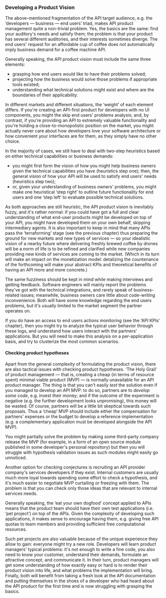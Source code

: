 ### Developing a Product Vision

The above-mentioned fragmentation of the API target audience, e.g. the ‘developers — business — end users’ triad, makes API product management quite a non-trivial problem. Yes, the basics are the same: find your auditory's needs and satisfy them; the problem is that your product has several different auditories, and their interests sometimes diverge. The end users' request for an affordable cup of coffee does not automatically imply business demand for a coffee machine API.

Generally speaking, the API product vision must include the same three elements:
  * grasping how end users would like to have their problems solved;
  * projecting how the business would solve those problems if appropriate tools existed;
  * understanding what technical solutions might exist and where are the boundaries of their applicability.

In different markets and different situations, the ‘weight’ of each element differs. If you're creating an API-first product for developers with no UI components, you might the skip end users' problems analysis; and, by contrast, if you're providing an API to extremely valuable functionality and you're holding a close-to-monopolistic position on the market, you might actually never care about how developers love your software architecture or how convenient your interfaces are for them, as they simply have no other choice.

In the majority of cases, we still have to deal with two-step heuristics based on either technical capabilities or business demands:
  * you might first form the vision of how you might help business owners given the technical capabilities you have (heuristics step one); then, the general vision of how your API will be used to satisfy end users' needs (heuristics step two);
  * or, given your understanding of business owners' problems, you might make one heuristical ‘step right’ to outline future functionality for end users and one ‘step left’ to evaluate possible technical solutions.

As both approaches are still heuristic, the API product vision is inevitably fuzzy, and it's rather normal: if you could have got a full and clear understanding of what end-user products might be developed on top of your API, you might have developed them on your own behalf, skipping intermediary agents. It is also important to keep in mind that many APIs pass the ‘terraforming’ stage (see the previous chapter) thus preparing the ground for new markets and new types of services — so your idealistic vision of a nearby future where delivering freshly brewed coffee by drones will be a norm of life is to be refined and clarified while new companies providing new kinds of services are coming to the market. (Which in its turn will make an impact on the monetization model: detalizing the countenance of the forthcoming will make your abstract KPIs and theoretical benefits of having an API more and more concrete.)

The same fuzziness should be kept in mind while making interviews and getting feedback. Software engineers will mainly report the problems they've got with the technical integrations, and rarely speak of business-related issues; meanwhile, business owners care little about code-writing inconvenience. Both will have some knowledge regarding the end users problems, but it's usually limited to the market segment the partner operates on.

If you do have an access to end users actions monitoring (see the ‘API KPIs’ chapter), then you might try to analyze the typical user behavior through these logs, and understand how users interact with the partners' applications. But you will need to make this analysis on a per-application basis, and try to clusterize the most common scenarios.

#### Checking product hypotheses

Apart from the general complexity of formulating the product vision, there are also tactical issues with checking product hypotheses. ‘The Holy Grail’ of product management — that is, creating a cheap (in terms of resource spent) minimal viable product (MVP) — is normally unavailable for an API product manager. The thing is that you can't easily *test* the solution even if you managed to develop an API MVP: to do so, partners are to *develop some code*, e.g. invest their money; and if the outcome of the experiment is negative (e.g. the further development looks unpromising), this money will be wasted. Of course, partners will be a little bit skeptical towards such proposals. Thus a ‘cheap’ MVP should include either the compensation for partners' expenses or the budget to develop a reference implementation (e.g. a complementary application must be developed alongside the API MVP).

You might partially solve the problem by making some third-party company release the MVP (for example, in a form of an open source module published in some developer's personal repository) but then you will struggle with hypothesis validation issues as such modules might easily go unnoticed.

Another option for checking conjectures is recruiting an API provider company's services developers if they exist. Internal customers are usually much more loyal towards spending some effort to check a hypothesis, and it's much easier to negotiate MVP curtailing or freezing with them. The problem is that you can check only those ideas that are relevant to internal services needs.

Generally speaking, the ‘eat your own dogfood’ concept applied to APIs means that the product team should have their own test applications (i.e. ‘pet project’) on top of the APIs. Given the complexity of developing such applications, it makes sense to encourage having them, e.g. giving free API quotas to team members and providing sufficient free computational resources.

Such pet projects are also valuable because of the unique experience they allow to gain: everyone might try a new role. Developers will learn product managers' typical problems: it's not enough to write a fine code, you also need to know your customer, understand their demands, formulate an attractive concept, and communicate it. In their turn, product managers will get some understanding of how exactly easy or hard is to render their product vision into life, and what problems the implementation will bring. Finally, both will benefit from taking a fresh look at the API documentation and putting themselves in the shoes of a developer who had heard about the API product for the first time and is now struggling with grasping the basics.